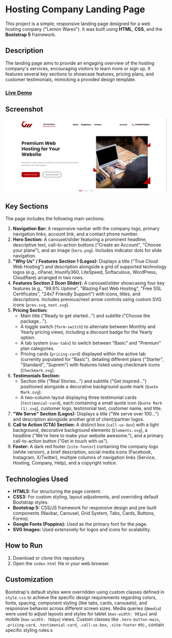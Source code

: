 # Hosting Company Landing Page

This project is a simple, responsive landing page designed for a web hosting company ("Lemon Wares"). It was built using **HTML**, **CSS**, and the **Bootstrap 5** framework.

## Description

The landing page aims to provide an engaging overview of the hosting company's services, encouraging visitors to learn more or sign up. It features several key sections to showcase features, pricing plans, and customer testimonials, mimicking a provided design template.

### [Live Demo](https://leenoyoon.github.io/IXCoders-intern-second/)


## Screenshot

![Jadoo Website Screenshot](./Screenshot.png)



## Key Sections

The page includes the following main sections:

1.  **Navigation Bar:** A responsive navbar with the company logo, primary navigation links, account link, and a contact phone number.
2.  **Hero Section:** A carousel/slider featuring a prominent headline, descriptive text, call-to-action buttons ("Create an Account", "Choose your plane"), and an image (`hero.png`). Includes indicator dots for slide navigation.
3.  **"Why Us" / Features Section 1 (Logos):** Displays a title ("True Cloud Web Hosting") and description alongside a grid of supported technology logos (e.g., cPanel, Imunify360, LiteSpeed, Softaculous, WordPress, Cloudflare) arranged in two rows.
4.  **Features Section 2 (Icon Slider):** A carousel/slider showcasing four key features (e.g., "99.9% Uptime", "Blazing Fast Web Hosting", "Free SSL Certificates", "24x7 Friendly Support") with icons, titles, and descriptions. Includes previous/next arrow controls using custom SVG icons (`prev.svg`, `next.svg`).
5.  **Pricing Section:**
    * Main title ("Ready to get started...") and subtitle ("Choose the package...").
    * A toggle switch (`form-switch`) to alternate between Monthly and Yearly pricing views, including a discount badge for the Yearly option.
    * A tab system (`nav-tabs`) to switch between "Basic" and "Premium" plan categories.
    * Pricing cards (`pricing-card`) displayed within the active tab (currently populated for "Basic"), detailing different plans ("Starter", "Standard", "Suprem") with features listed using checkmark icons (`Checkmark.svg`).
6.  **Testimonials Section:**
    * Section title ("Real Stories...") and subtitle ("Get inspired...") positioned alongside a decorative background quote mark (`Quote Mark.svg`).
    * A two-column layout displaying three testimonial cards (`testimonial-card`), each containing a small quote icon (`Quote Mark (1).svg`), customer logo, testimonial text, customer name, and title.
7.  **"We Serve" Section (Logos):** Displays a title ("We serve over 100...") and description alongside another grid of client/partner logos.
8.  **Call to Action (CTA) Section:** A distinct box (`call-us-box`) with a light background, decorative background elements (`Elements.svg`), a headline ("We're here to make your website awesome."), and a primary call-to-action button ("Get in touch with us").
9.  **Footer:** A dark red footer (`site-footer`) containing the company logo (white version), a brief description, social media icons (Facebook, Instagram, X/Twitter), multiple columns of navigation links (Service, Hosting, Company, Help), and a copyright notice.

## Technologies Used

* **HTML5:** For structuring the page content.
* **CSS3:** For custom styling, layout adjustments, and overriding default Bootstrap styles.
* **Bootstrap 5:** CSS/JS framework for responsive design and pre-built components (Navbar, Carousel, Grid System, Tabs, Cards, Buttons, Forms).
* **Google Fonts (Poppins):** Used as the primary font for the page.
* **SVG Images:** Used extensively for logos and icons for scalability.

## How to Run

1.  Download or clone this repository.
2.  Open the `index.html` file in your web browser.

## Customization
Bootstrap's default styles were overridden using custom classes defined in `style.css` to achieve the specific design requirements regarding colors, fonts, spacing, component styling (like tabs, cards, carousels), and responsive behavior across different screen sizes. Media queries (`@media`) were used to adjust layouts and styles for tablet (`max-width: 991px`) and mobile (`max-width: 768px`) views. Custom classes like `.hero-button-main`, `.pricing-card`, `.testimonial-card`, `.call-us-box`, `.site-footer` etc., contain specific styling rules.s